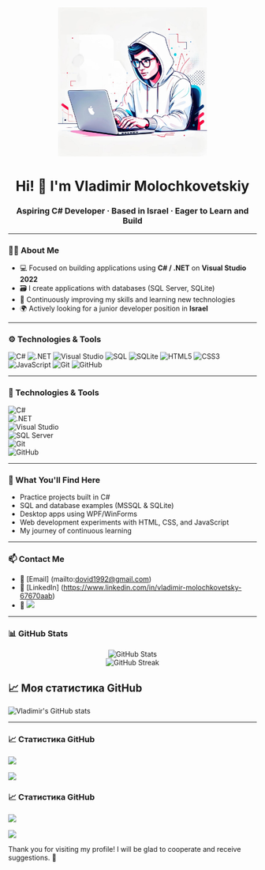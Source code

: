 <div align="center">
  <img src="https://github.com/shankkzn/profile-assets/raw/main/banner1.jpg" alt="Banner 1" width="60%" />
</div>

<h1 align="center">Hi! 👋 I'm Vladimir Molochkovetskiy</h1>

<h3 align="center">
  <strong>Aspiring C# Developer · Based in Israel · Eager to Learn and Build</strong>
</h3>

---

### 👨‍💻 About Me

- 💻 Focused on building applications using **C# / .NET** on **Visual Studio 2022**
- 🗃 I create applications with databases (SQL Server, SQLite)
- 🧠 Continuously improving my skills and learning new technologies
- 🌍 Actively looking for a junior developer position in **Israel**

---

### ⚙️ Technologies & Tools

![C#](https://img.shields.io/badge/-CSharp-239120?style=for-the-badge&logo=c-sharp&logoColor=white)
![.NET](https://img.shields.io/badge/-.NET-512BD4?style=for-the-badge&logo=dotnet&logoColor=white)
![Visual Studio](https://img.shields.io/badge/-VisualStudio-5C2D91?style=for-the-badge&logo=visualstudio&logoColor=white)
![SQL](https://img.shields.io/badge/-SQL-4479A1?style=for-the-badge&logo=MicrosoftSQLServer&logoColor=white)
![SQLite](https://img.shields.io/badge/-SQLite-003B57?style=for-the-badge&logo=sqlite&logoColor=white)
![HTML5](https://img.shields.io/badge/-HTML5-E34F26?style=for-the-badge&logo=html5&logoColor=white)
![CSS3](https://img.shields.io/badge/-CSS3-1572B6?style=for-the-badge&logo=css3&logoColor=white)
![JavaScript](https://img.shields.io/badge/-JavaScript-F7DF1E?style=for-the-badge&logo=javascript&logoColor=black)
![Git](https://img.shields.io/badge/-Git-F05032?style=for-the-badge&logo=git&logoColor=white)
![GitHub](https://img.shields.io/badge/-GitHub-181717?style=for-the-badge&logo=github&logoColor=white)

---

### 🔧 Technologies & Tools

![C#](https://img.shields.io/badge/C%23-239120?style=flat&logo=c-sharp&logoColor=white)  
![.NET](https://img.shields.io/badge/.NET-512BD4?style=flat&logo=dotnet&logoColor=white)  
![Visual Studio](https://img.shields.io/badge/Visual_Studio-5C2D91?style=flat&logo=visual-studio&logoColor=white)  
![SQL Server](https://img.shields.io/badge/SQL_Server-CC2927?style=flat&logo=microsoft-sql-server&logoColor=white)  
![Git](https://img.shields.io/badge/Git-F05032?style=flat&logo=git&logoColor=white)  
![GitHub](https://img.shields.io/badge/GitHub-181717?style=flat&logo=github&logoColor=white)

---

### 📁 What You'll Find Here

- Practice projects built in C#
- SQL and database examples (MSSQL & SQLite)
- Desktop apps using WPF/WinForms
- Web development experiments with HTML, CSS, and JavaScript
- My journey of continuous learning

---

### 📫 Contact Me

- 📧 [Email] (mailto:dovid1992@gmail.com)  
- 💼 [LinkedIn] (https://www.linkedin.com/in/vladimir-molochkovetsky-67670aab)   
- 📄 <a href="https://github.com/VladimirMolochkovetskiy/resume/raw/main/Resume_Vladimir_Molochkovetskiy.pdf" target="_blank"><img src="https://img.shields.io/badge/Download_Resume-PDF-informational?style=for-the-badge&logo=adobeacrobatreader&logoColor=white&color=E60023"/></a>

---

### 📊 GitHub Stats

<p align="center">
  <img src="https://github-readme-stats.vercel.app/api?username=shankkzn&show_icons=true&theme=tokyonight" alt="GitHub Stats" />
  <br />
  <img src="https://github-readme-streak-stats.herokuapp.com/?user=shankkzn&theme=tokyonight" alt="GitHub Streak" />
</p>

## 📈 Моя статистика GitHub

![Vladimir's GitHub stats](https://github-readme-stats.vercel.app/api?username=shankkzn&show_icons=true&theme=radical)

---


### 📈 Статистика GitHub

<p>
  <img align="center" src="https://github-readme-stats.vercel.app/api?username=shankkzn&show_icons=true&theme=radical&hide=stars" />
</p>
<p>
  <img align="center" src="https://github-readme-stats.vercel.app/api/top-langs/?username=shankkzn&layout=compact&theme=radical" />
</p>

### 📈 Статистика GitHub

<p>
  <img align="center" src="https://github-readme-stats.vercel.app/api?username=shankkzn&show_icons=true&theme=radical&hide=stars" />
</p>
<p>
  <img align="center" src="https://github-readme-stats.vercel.app/api/top-langs/?username=shankkzn&layout=compact&theme=radical" />
</p>

Thank you for visiting my profile! I will be glad to cooperate and receive suggestions. 🚀
